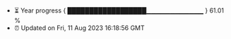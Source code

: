 - ⏳ Year progress { ██████████████████▁▁▁▁▁▁▁▁▁▁▁▁ } 61.01 %
- ⏰ Updated on Fri, 11 Aug 2023 16:18:56 GMT

